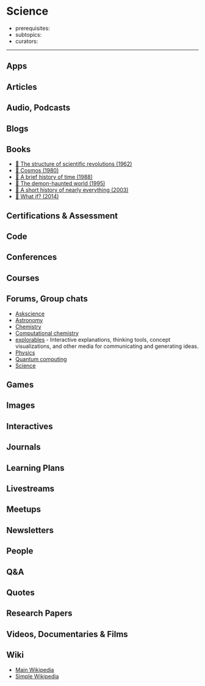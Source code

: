 # Science

- prerequisites:
- subtopics:
- curators:

------

## Apps

## Articles

## Audio, Podcasts

## Blogs

## Books

- [📕 The structure of scientific revolutions (1962)](http://www.goodreads.com/book/show/61539.The_Structure_of_Scientific_Revolutions)
- [📕 Cosmos (1980)](http://www.goodreads.com/book/show/55030.Cosmos)
- [📕 A brief history of time (1988)](http://www.goodreads.com/book/show/3869.A_Brief_History_of_Time)
- [📕 The demon-haunted world (1995)](http://www.goodreads.com/book/show/17349.The_Demon_Haunted_World)
- [📕 A short history of nearly everything (2003)](http://www.goodreads.com/book/show/21.A_Short_History_of_Nearly_Everything)
- [📕 What if? (2014)](http://www.goodreads.com/book/show/21413662-what-if)


## Certifications & Assessment

## Code

## Conferences

## Courses

## Forums, Group chats

- [Askscience](https://www.reddit.com/r/askscience/)
- [Astronomy](https://www.reddit.com/r/Astronomy/)
- [Chemistry](https://www.reddit.com/r/chemistry/)
- [Computational chemistry](https://www.reddit.com/r/comp_chem/)
- [explorables](https://www.reddit.com/r/explorables/) - Interactive explanations, thinking tools, concept visualizations, and other media for communicating and generating ideas.
- [Physics](https://www.reddit.com/r/Physics/)
- [Quantum computing](https://www.reddit.com/r/QuantumComputing/)
- [Science](https://www.reddit.com/r/science/)

## Games

## Images

## Interactives

## Journals

## Learning Plans

## Livestreams

## Meetups

## Newsletters

## People

## Q&A

## Quotes

## Research Papers

## Videos, Documentaries & Films

## Wiki

- [Main Wikipedia](https://en.wikipedia.org/wiki/Science)
- [Simple Wikipedia](https://simple.wikipedia.org/wiki/Science)
